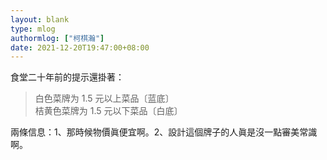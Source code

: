```yaml
---
layout: blank
type: mlog
authormlog: ["柯棋瀚"]
date: 2021-12-20T19:47:00+08:00
---
```


食堂二十年前的提示還掛著：

> 白色菜牌为 1.5 元以上菜品〔蓝底〕  
> 桔黄色菜牌为 1.5 元以下菜品〔白底〕

兩條信息：1、那時候物價眞便宜啊。2、設計這個牌子的人眞是沒一點審美常識啊。
